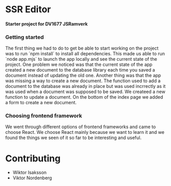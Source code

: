 # SSR Editor



#### Starter project for DV1677 JSRamverk

### Getting started
The first thing we had to do to get be able to start working on the project was to run ´npm install´ to install all dependencies. This made us able to run ´node app.mjs´ to launch the app locally and see the current state of the project. One problem we noticed was that the current state of the app created a new document to the database library each time you saved a document instead of updating the old one. Another thing was that the app was missing a way to create a new document. The function used to add a document to the database was already in place but was used incrrectly as it was used when a document was supposed to be saved. We createed a new function to update a document. On the bottom of the index page we added a form to create a new document.

### Choosing frontend framework
We went through different options of frontend frameworks and came to choose React. We choose React mainly because we want to learn it and we found the things we seen of it so far to be interesting and useful.

# Contributing
<ul>
  <li><a>Wiktor Isaksson</a></li>
  <li href="https://github.com/Vcaze"><a>Viktor Nordenberg</a></li>
</ul>
